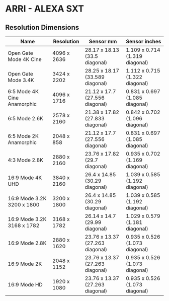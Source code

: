 # ARRI - ALEXA SXT

## Resolution Dimensions

| Name                        | Resolution   | Sensor mm                       | Sensor inches                  |
|-----------------------------|--------------|---------------------------------|--------------------------------|
| Open Gate Mode 4K Cine      | 4096 x 2636  | 28.17 x 18.13 (33.5 diagonal)   | 1.109 x 0.714 (1.319 diagonal) |
| Open Gate Mode 3.4K         | 3424 x 2202  | 28.25 x 18.17 (33.589 diagonal) | 1.112 x 0.715 (1.322 diagonal) |
| 6:5 Mode 4K Cine Anamorphic | 4096 x 1716  | 21.12 x 17.7 (27.556 diagonal)  | 0.831 x 0.697 (1.085 diagonal) |
| 6:5 Mode 2.6K               | 2578 x 2160  | 21.38 x 17.82 (27.833 diagonal) | 0.842 x 0.702 (1.096 diagonal) |
| 6:5 Mode 2K Anamorphic      | 2048 x 858   | 21.12 x 17.7 (27.556 diagonal)  | 0.831 x 0.697 (1.085 diagonal) |
| 4:3 Mode 2.8K               | 2880 x 2160  | 23.76 x 17.82 (29.7 diagonal)   | 0.935 x 0.702 (1.169 diagonal) |
| 16:9 Mode 4K UHD            | 3840 x 2160  | 26.4 x 14.85 (30.29 diagonal)   | 1.039 x 0.585 (1.192 diagonal) |
| 16:9 Mode 3.2K 3200 x 1800  | 3200 x 1800  | 26.4 x 14.85 (30.29 diagonal)   | 1.039 x 0.585 (1.192 diagonal) |
| 16:9 Mode 3.2K 3168 x 1782  | 3168 x 1782  | 26.14 x 14.7 (29.99 diagonal)   | 1.029 x 0.579 (1.181 diagonal) |
| 16:9 Mode 2.8K              | 2880 x 1620  | 23.76 x 13.37 (27.263 diagonal) | 0.935 x 0.526 (1.073 diagonal) |
| 16:9 Mode 2K                | 2048 x 1152  | 23.76 x 13.37 (27.263 diagonal) | 0.935 x 0.526 (1.073 diagonal) |
| 16:9 Mode HD                | 1920 x 1080  | 23.76 x 13.37 (27.263 diagonal) | 0.935 x 0.526 (1.073 diagonal) |
